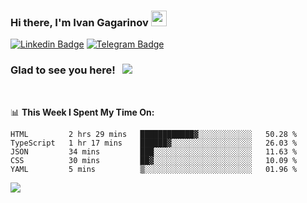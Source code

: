 ### Hi there, I'm Ivan Gagarinov <img src="https://media.giphy.com/media/hvRJCLFzcasrR4ia7z/giphy.gif" width="25px">

[![Linkedin Badge](https://img.shields.io/badge/-LinkedIn-0e76a8?style=flat-square&logo=Linkedin&logoColor=white)](https://linkedin.com/in/ivan-gagarinov-142ba3141/)
[![Telegram Badge](https://img.shields.io/badge/-Telegram-0088cc?style=flat-square&logo=Telegram&logoColor=white)](https://t.me/igagarinov)

### Glad to see you here! &nbsp; ![](https://visitor-badge.glitch.me/badge?page_id=dzencot.dzencot)

</br>

📊 **This Week I Spent My Time On:**
<!--START_SECTION:waka-->
```text
HTML         2 hrs 29 mins   ████████████▓░░░░░░░░░░░░   50.28 % 
TypeScript   1 hr 17 mins    ██████▓░░░░░░░░░░░░░░░░░░   26.03 % 
JSON         34 mins         ███░░░░░░░░░░░░░░░░░░░░░░   11.63 % 
CSS          30 mins         ██▓░░░░░░░░░░░░░░░░░░░░░░   10.09 % 
YAML         5 mins          ▒░░░░░░░░░░░░░░░░░░░░░░░░   01.96 % 
```
<!--END_SECTION:waka-->

[![](https://github-readme-stats.vercel.app/api?username=dzencot&theme=gruvbox)](https://github.com/dzencot)
